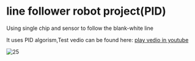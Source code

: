 # line follower robot project(PID)
<p>
Using single chip and sensor to follow the blank-white line
<p>
It uses PID algorism,Test vedio can be found here:
<a href="https://www.youtube.com/watch?v=jQsZMEo_5Fg">play vedio in youtube</a> 

![25](https://user-images.githubusercontent.com/26892284/31901299-b4e7675e-b829-11e7-9b58-ac10f31a2d12.png)


